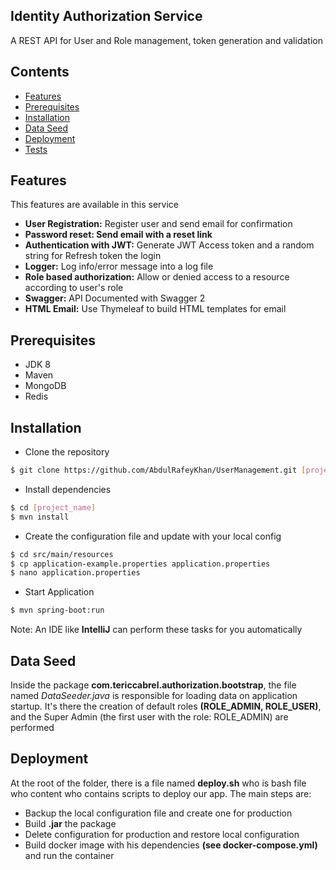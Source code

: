 ## Identity Authorization Service
A REST API for User and Role management, token generation and validation

## Contents
- [Features](#features)
- [Prerequisites](#prerequisites)
- [Installation](#installation)
- [Data Seed](#data-seed)
- [Deployment](#deployment)
- [Tests](#tests)


## Features
This features are available in this service

- **User Registration:** Register user and send email for confirmation
- **Password reset: Send email with a reset link**
- **Authentication with JWT:** Generate JWT Access token and a random string for Refresh token the login
- **Logger:** Log info/error message into a log file
- **Role based authorization:** Allow or denied access to a resource according to user's role
- **Swagger:** API Documented with Swagger 2
- **HTML Email:** Use Thymeleaf to build HTML templates for email

## Prerequisites
- JDK 8
- Maven
- MongoDB
- Redis

## Installation
- Clone the repository
```bash
$ git clone https://github.com/AbdulRafeyKhan/UserManagement.git [project_name]
```

- Install dependencies
```bash
$ cd [project_name]
$ mvn install
```
- Create the configuration file and update with your local config
```bash
$ cd src/main/resources
$ cp application-example.properties application.properties
$ nano application.properties
```
- Start Application
```bash
$ mvn spring-boot:run
```
Note: An IDE like **IntelliJ** can perform these tasks for you automatically

## Data Seed
Inside the package **com.tericcabrel.authorization.bootstrap**, the file named _DataSeeder.java_ 
is responsible for loading data on application startup.
It's there the creation of default roles **(ROLE_ADMIN, ROLE_USER)**, 
and the Super Admin (the first user with the role: ROLE_ADMIN) are performed

## Deployment
At the root of the folder, there is a file named **deploy.sh** who is bash file who content
who contains scripts to deploy our app. The main steps are:

- Backup the local configuration file and create one for production 
- Build **.jar** the package
- Delete configuration for production and restore local configuration
- Build docker image with his dependencies **(see docker-compose.yml)** and run the container

